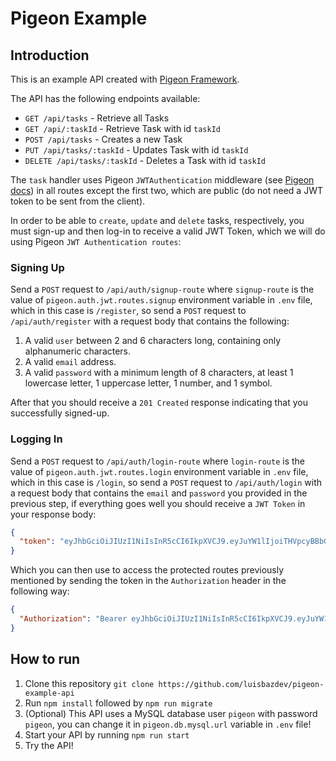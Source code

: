 # Pigeon Example

## Introduction

This is an example API created with [Pigeon Framework](https://github.com/luisbazdev/pigeon-framework).

The API has the following endpoints available:

* `GET /api/tasks` - Retrieve all Tasks
* `GET /api/:taskId` - Retrieve Task with id `taskId`
* `POST /api/tasks` - Creates a new Task
* `PUT /api/tasks/:taskId` - Updates Task with id `taskId`
* `DELETE /api/tasks/:taskId` - Deletes a Task with id `taskId`

The `task` handler uses Pigeon `JWTAuthentication` middleware (see [Pigeon docs](https://github.com/luisbazdev/pigeon-framework#authentication)) in all routes except the first two, which are public (do not need a JWT token to be sent from the client).

In order to be able to `create`, `update` and `delete` tasks, respectively, you must sign-up and then log-in to receive a valid JWT Token, which we will do using Pigeon `JWT Authentication routes`:

### Signing Up

Send a `POST` request to `/api/auth/signup-route` where `signup-route` is the value of `pigeon.auth.jwt.routes.signup` environment variable in `.env` file, which in this case is `/register`, so send a `POST` request to `/api/auth/register` with a request body that contains the following:

1. A valid `user` between 2 and 6 characters long, containing only alphanumeric characters. 
2. A valid `email` address.
3. A valid `password` with a minimum length of 8 characters, at least 1 lowercase letter, 1 uppercase letter, 1 number, and 1 symbol.

After that you should receive a `201 Created` response indicating that you successfully signed-up.

### Logging In

Send a `POST` request to `/api/auth/login-route` where `login-route` is the value of `pigeon.auth.jwt.routes.login` environment variable in `.env` file, which in this case is `/login`, so send a `POST` request to `/api/auth/login` with a request body that contains the `email` and `password` you provided in the previous step, if everything goes well you should receive a `JWT Token` in your response body:

```json
{
  "token": "eyJhbGciOiJIUzI1NiIsInR5cCI6IkpXVCJ9.eyJuYW1lIjoiTHVpcyBBbGVqYW5kcm8iLCJlbWFpbCI6Imx1aXMyQGdtYWlsLmNvbSIsInJvbGVzIjpbInVzZXIiXSwiaWQiOjEsImlhdCI6MTY5MjM5NjIxNywiZXhwIjoxNjkyMzk5ODE3fQ.wZalR3MHi74wVRj88JUd0M-4nWjFSRMnTcOutoyby98"
}
```

Which you can then use to access the protected routes previously mentioned by sending the token in the `Authorization` header in the following way: 
```json
{
  "Authorization": "Bearer eyJhbGciOiJIUzI1NiIsInR5cCI6IkpXVCJ9.eyJuYW1lIjoiTHVpcyBBbGVqYW5kcm8iLCJlbWFpbCI6Imx1aXMyQGdtYWlsLmNvbSIsInJvbGVzIjpbInVzZXIiXSwiaWQiOjEsI  mlhdCI6MTY5MjM5NjIxNywiZXhwIjoxNjkyMzk5ODE3fQ.wZalR3MHi74wVRj88JUd0M-4nWjFSRMnTcOutoyby98"
}
```

## How to run

1. Clone this repository `git clone https://github.com/luisbazdev/pigeon-example-api`
2. Run `npm install` followed by `npm run migrate`
3. (Optional) This API uses a MySQL database user `pigeon` with password `pigeon`, you can change it in `pigeon.db.mysql.url` variable in `.env` file!
4. Start your API by running `npm run start`
5. Try the API!
